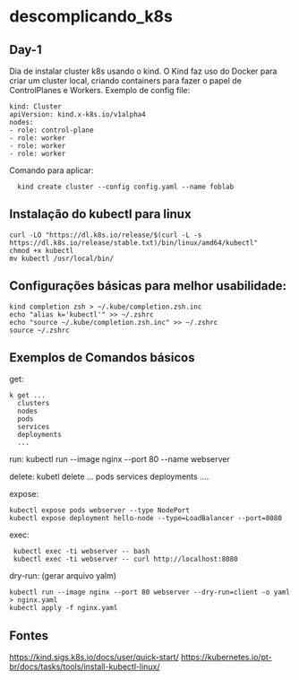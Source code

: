 # descomplicando_k8s

## Day-1
Dia de instalar cluster k8s usando o kind. O Kind faz uso do Docker para criar um cluster local, criando containers para fazer o papel de ControlPlanes e Workers.
Exemplo de config file:
```
kind: Cluster
apiVersion: kind.x-k8s.io/v1alpha4
nodes:
- role: control-plane
- role: worker
- role: worker
- role: worker
```
Comando para aplicar:
```
  kind create cluster --config config.yaml --name foblab
```
## Instalação do kubectl para linux 
```
curl -LO "https://dl.k8s.io/release/$(curl -L -s https://dl.k8s.io/release/stable.txt)/bin/linux/amd64/kubectl"
chmod +x kubectl
mv kubectl /usr/local/bin/
```

## Configurações básicas para melhor usabilidade:

```
kind completion zsh > ~/.kube/completion.zsh.inc
echo "alias k='kubectl'" >> ~/.zshrc
echo "source ~/.kube/completion.zsh.inc" >> ~/.zshrc
source ~/.zshrc
```
## Exemplos de Comandos básicos
get:
```
k get ...
  clusters
  nodes
  pods
  services
  deployments
  ...
```

run:
kubectl run --image nginx --port 80 --name webserver

delete:
kubetl delete ...
  pods
  services
  deployments
  ....
  

expose:
```
kubectl expose pods webserver --type NodePort
kubectl expose deployment hello-node --type=LoadBalancer --port=8080
```

exec: 
```
 kubectl exec -ti webserver -- bash
 kubectl exec -ti webserver -- curl http://localhost:8080 
```

dry-run: (gerar arquivo yalm)
```
kubectl run --image nginx --port 80 webserver --dry-run=client -o yaml > nginx.yaml
kubectl apply -f nginx.yaml
```
## Fontes
https://kind.sigs.k8s.io/docs/user/quick-start/
https://kubernetes.io/pt-br/docs/tasks/tools/install-kubectl-linux/
